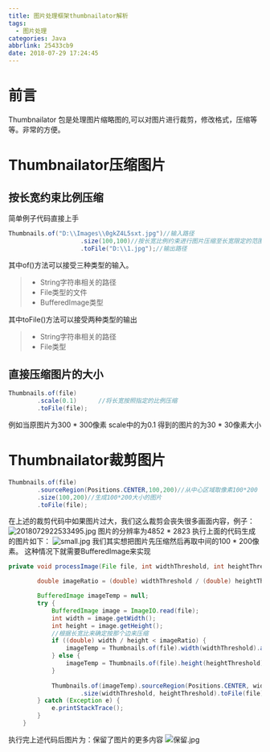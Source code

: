 ```yaml
---
title: 图片处理框架thumbnailator解析
tags:
  - 图片处理
categories: Java
abbrlink: 25433cb9
date: 2018-07-29 17:24:45
---
```


# 前言
Thumbnailator 包是处理图片缩略图的,可以对图片进行裁剪，修改格式，压缩等等。非常的方便。
<!-- more -->
# Thumbnailator压缩图片
## 按长宽约束比例压缩
简单例子代码直接上手
```java
Thumbnails.of("D:\\Images\\0gkZ4L5sxt.jpg")//输入路径
                    .size(100,100)//按长宽比例约束进行图片压缩至长宽限定的范围内
                    .toFile("D:\\1.jpg");//输出路径
```
其中of()方法可以接受三种类型的输入。
>* String字符串相关的路径
>* File类型的文件
>* BufferedImage类型

其中toFile()方法可以接受两种类型的输出
>* String字符串相关的路径
>* File类型


## 直接压缩图片的大小

```java
Thumbnails.of(file)
		.scale(0.1)      //将长宽按照指定的比例压缩
		.toFile(file);
```
例如当原图片为300 * 300像素
scale中的为0.1
得到的图片的为30 * 30像素大小


# Thumbnailator裁剪图片

```java
Thumbnails.of(file)
		.sourceRegion(Positions.CENTER,100,200)//从中心区域取像素100*200
		.size(100,200)//生成100*200大小的图片
		.toFile(file);
```
在上述的裁剪代码中如果图片过大，我们这么裁剪会丧失很多画面内容，例子：
![2018072922533495.jpg][1]
图片的分辨率为4852 * 2823
执行上面的代码生成的图片如下：
![small.jpg][2]
我们其实想把图片先压缩然后再取中间的100 * 200像素。
这种情况下就需要BufferedImage来实现
```java
private void processImage(File file, int widthThreshold, int heightThreshold) {

        double imageRatio = (double) widthThreshold / (double) heightThreshold;

        BufferedImage imageTemp = null;
        try {
            BufferedImage image = ImageIO.read(file);
            int width = image.getWidth();
            int height = image.getHeight();
            //根据长宽比来确定按那个边来压缩
            if ((double) width / height < imageRatio) {
                imageTemp = Thumbnails.of(file).width(widthThreshold).asBufferedImage();
            } else {
                imageTemp = Thumbnails.of(file).height(heightThreshold).asBufferedImage();
            }
            
            Thumbnails.of(imageTemp).sourceRegion(Positions.CENTER, widthThreshold, heightThreshold)
                    .size(widthThreshold, heightThreshold).toFile(file);
        } catch (Exception e) {
            e.printStackTrace();
        }
    }
```
执行完上述代码后图片为：保留了图片的更多内容
![保留.jpg][3]


  [1]: https://upyun.zhanghanlun.com/blog/2020/03/3825459400.jpg
  [2]: https://upyun.zhanghanlun.com/blog/2020/03/2621632345.jpg
  [3]: https://upyun.zhanghanlun.com/blog/2020/03/1960687445.jpg